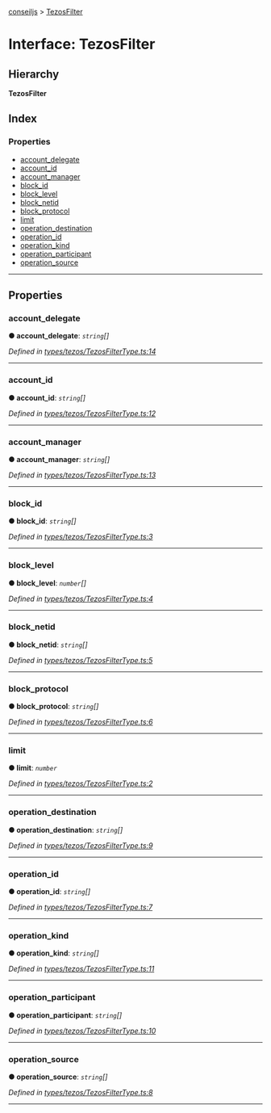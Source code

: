[conseiljs](../README.md) > [TezosFilter](../interfaces/tezosfilter.md)

# Interface: TezosFilter

## Hierarchy

**TezosFilter**

## Index

### Properties

* [account_delegate](tezosfilter.md#account_delegate)
* [account_id](tezosfilter.md#account_id)
* [account_manager](tezosfilter.md#account_manager)
* [block_id](tezosfilter.md#block_id)
* [block_level](tezosfilter.md#block_level)
* [block_netid](tezosfilter.md#block_netid)
* [block_protocol](tezosfilter.md#block_protocol)
* [limit](tezosfilter.md#limit)
* [operation_destination](tezosfilter.md#operation_destination)
* [operation_id](tezosfilter.md#operation_id)
* [operation_kind](tezosfilter.md#operation_kind)
* [operation_participant](tezosfilter.md#operation_participant)
* [operation_source](tezosfilter.md#operation_source)

---

## Properties

<a id="account_delegate"></a>

###  account_delegate

**● account_delegate**: *`string`[]*

*Defined in [types/tezos/TezosFilterType.ts:14](https://github.com/Cryptonomic/ConseilJS/blob/9f42371/src/types/tezos/TezosFilterType.ts#L14)*

___
<a id="account_id"></a>

###  account_id

**● account_id**: *`string`[]*

*Defined in [types/tezos/TezosFilterType.ts:12](https://github.com/Cryptonomic/ConseilJS/blob/9f42371/src/types/tezos/TezosFilterType.ts#L12)*

___
<a id="account_manager"></a>

###  account_manager

**● account_manager**: *`string`[]*

*Defined in [types/tezos/TezosFilterType.ts:13](https://github.com/Cryptonomic/ConseilJS/blob/9f42371/src/types/tezos/TezosFilterType.ts#L13)*

___
<a id="block_id"></a>

###  block_id

**● block_id**: *`string`[]*

*Defined in [types/tezos/TezosFilterType.ts:3](https://github.com/Cryptonomic/ConseilJS/blob/9f42371/src/types/tezos/TezosFilterType.ts#L3)*

___
<a id="block_level"></a>

###  block_level

**● block_level**: *`number`[]*

*Defined in [types/tezos/TezosFilterType.ts:4](https://github.com/Cryptonomic/ConseilJS/blob/9f42371/src/types/tezos/TezosFilterType.ts#L4)*

___
<a id="block_netid"></a>

###  block_netid

**● block_netid**: *`string`[]*

*Defined in [types/tezos/TezosFilterType.ts:5](https://github.com/Cryptonomic/ConseilJS/blob/9f42371/src/types/tezos/TezosFilterType.ts#L5)*

___
<a id="block_protocol"></a>

###  block_protocol

**● block_protocol**: *`string`[]*

*Defined in [types/tezos/TezosFilterType.ts:6](https://github.com/Cryptonomic/ConseilJS/blob/9f42371/src/types/tezos/TezosFilterType.ts#L6)*

___
<a id="limit"></a>

###  limit

**● limit**: *`number`*

*Defined in [types/tezos/TezosFilterType.ts:2](https://github.com/Cryptonomic/ConseilJS/blob/9f42371/src/types/tezos/TezosFilterType.ts#L2)*

___
<a id="operation_destination"></a>

###  operation_destination

**● operation_destination**: *`string`[]*

*Defined in [types/tezos/TezosFilterType.ts:9](https://github.com/Cryptonomic/ConseilJS/blob/9f42371/src/types/tezos/TezosFilterType.ts#L9)*

___
<a id="operation_id"></a>

###  operation_id

**● operation_id**: *`string`[]*

*Defined in [types/tezos/TezosFilterType.ts:7](https://github.com/Cryptonomic/ConseilJS/blob/9f42371/src/types/tezos/TezosFilterType.ts#L7)*

___
<a id="operation_kind"></a>

###  operation_kind

**● operation_kind**: *`string`[]*

*Defined in [types/tezos/TezosFilterType.ts:11](https://github.com/Cryptonomic/ConseilJS/blob/9f42371/src/types/tezos/TezosFilterType.ts#L11)*

___
<a id="operation_participant"></a>

###  operation_participant

**● operation_participant**: *`string`[]*

*Defined in [types/tezos/TezosFilterType.ts:10](https://github.com/Cryptonomic/ConseilJS/blob/9f42371/src/types/tezos/TezosFilterType.ts#L10)*

___
<a id="operation_source"></a>

###  operation_source

**● operation_source**: *`string`[]*

*Defined in [types/tezos/TezosFilterType.ts:8](https://github.com/Cryptonomic/ConseilJS/blob/9f42371/src/types/tezos/TezosFilterType.ts#L8)*

___

